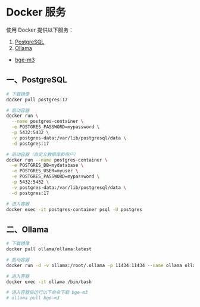 # Docker 服务

使用 Docker 提供以下服务：

1. [PostgreSQL](https://www.postgresql.org/)
2. [Ollama](https://ollama.com/)
  - [bge-m3](https://huggingface.co/BAAI/bge-m3)

<!-- - [LangChain](https://github.com/langchain-ai/langchain)
- [Chroma](https://github.com/chroma-core/chroma)
- [Redis](https://github.com/redis/redis) -->

## 一、PostgreSQL

```bash
# 下载镜像
docker pull postgres:17

# 启动容器
docker run \
  --name postgres-container \
  -e POSTGRES_PASSWORD=mypassword \
  -p 5432:5432 \
  -v postgres-data:/var/lib/postgresql/data \
  -d postgres:17

# 启动容器（自定义数据库和用户）
docker run --name postgres-container \
  -e POSTGRES_DB=mydatabase \
  -e POSTGRES_USER=myuser \
  -e POSTGRES_PASSWORD=mypassword \
  -p 5432:5432 \
  -v postgres-data:/var/lib/postgresql/data \
  -d postgres:17

# 进入容器
docker exec -it postgres-container psql -U postgres
```

## 二、Ollama

```bash
# 下载镜像
docker pull ollama/ollama:latest

# 启动容器
docker run -d -v ollama:/root/.ollama -p 11434:11434 --name ollama ollama/ollama

# 进入容器
docker exec -it ollama /bin/bash

# 进入容器后运行以下命令下载 bge-m3
# ollama pull bge-m3
```
